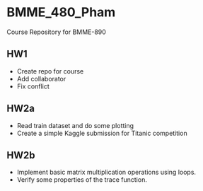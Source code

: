 # BMME_480_Pham
Course Repository for BMME-890

## HW1
- Create repo for course
- Add collaborator
- Fix conflict

## HW2a
- Read train dataset and do some plotting
- Create a simple Kaggle submission for Titanic competition

## HW2b
- Implement basic matrix multiplication operations using loops.
- Verify some properties of the trace function.